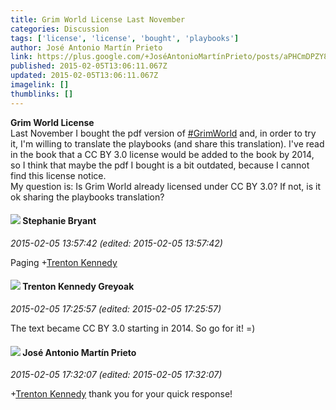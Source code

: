 ```yaml
---
title: Grim World License Last November
categories: Discussion
tags: ['license', 'license', 'bought', 'playbooks']
author: José Antonio Martín Prieto
link: https://plus.google.com/+JoséAntonioMartínPrieto/posts/aPHCmDPZY82
published: 2015-02-05T13:06:11.067Z
updated: 2015-02-05T13:06:11.067Z
imagelink: []
thumblinks: []
---
```


<b>Grim World License</b><br />Last November I bought the pdf version of  <a rel="nofollow" class="ot-hashtag" href="https://plus.google.com/s/%23GrimWorld/posts">#GrimWorld</a>  and, in order to try it, I&#39;m willing to translate the playbooks (and share this translation). I&#39;ve read in the book that a CC BY 3.0 license would be added to the book by 2014, so I think that maybe the pdf I bought is a bit outdated, because I cannot find this license notice.<br />My question is: Is Grim World already licensed under CC BY 3.0? If not, is it ok sharing the playbooks translation?
<div id='comment z13duxgxguilgvmyb04chtvq5teghfzhpcs'>
  <h4><img src='{{site.baseurl}}//images/avatars/117607363824545671895_photo.jpg'> Stephanie Bryant</h4>
      <p><cite>2015-02-05 13:57:42 (edited: 2015-02-05 13:57:42)</cite></p>
        <p>Paging <span class="proflinkWrapper"><span class="proflinkPrefix">+</span><a class="proflink" href="https://plus.google.com/105533087046914570553" oid="105533087046914570553">Trenton Kennedy</a></span>​</p>
</div>
        

<div id='comment z13duxgxguilgvmyb04chtvq5teghfzhpcs'>
  <h4><img src='{{site.baseurl}}//images/avatars/105533087046914570553_photo.jpg'> Trenton Kennedy Greyoak</h4>
      <p><cite>2015-02-05 17:25:57 (edited: 2015-02-05 17:25:57)</cite></p>
        <p>The text became CC BY 3.0 starting in 2014. So go for it! =)</p>
</div>
        

<div id='comment z13duxgxguilgvmyb04chtvq5teghfzhpcs'>
  <h4><img src='{{site.baseurl}}//images/avatars/109181965527001073981_photo.jpg'> José Antonio Martín Prieto</h4>
      <p><cite>2015-02-05 17:32:07 (edited: 2015-02-05 17:32:07)</cite></p>
        <p><span class="proflinkWrapper"><span class="proflinkPrefix">+</span><a class="proflink" href="https://plus.google.com/105533087046914570553" oid="105533087046914570553">Trenton Kennedy</a></span> thank you for your quick response!</p>
</div>
        